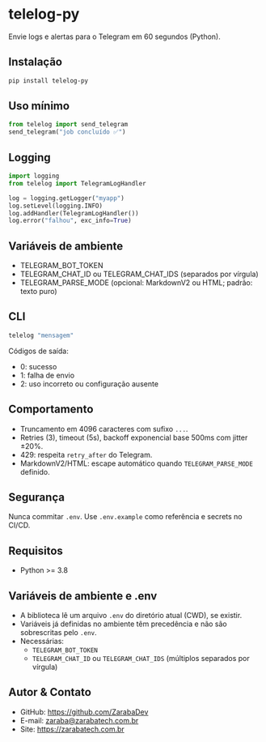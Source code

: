 # telelog-py

Envie logs e alertas para o Telegram em 60 segundos (Python).

## Instalação

```bash
pip install telelog-py
```

## Uso mínimo

```python
from telelog import send_telegram
send_telegram("job concluído ✅")
```

## Logging

```python
import logging
from telelog import TelegramLogHandler

log = logging.getLogger("myapp")
log.setLevel(logging.INFO)
log.addHandler(TelegramLogHandler())
log.error("falhou", exc_info=True)
```

## Variáveis de ambiente

- TELEGRAM_BOT_TOKEN
- TELEGRAM_CHAT_ID ou TELEGRAM_CHAT_IDS (separados por vírgula)
- TELEGRAM_PARSE_MODE (opcional: MarkdownV2 ou HTML; padrão: texto puro)

## CLI

```bash
telelog "mensagem"
```

Códigos de saída:
- 0: sucesso
- 1: falha de envio
- 2: uso incorreto ou configuração ausente

## Comportamento

- Truncamento em 4096 caracteres com sufixo `...`.
- Retries (3), timeout (5s), backoff exponencial base 500ms com jitter ±20%.
- 429: respeita `retry_after` do Telegram.
- MarkdownV2/HTML: escape automático quando `TELEGRAM_PARSE_MODE` definido.

## Segurança

Nunca commitar `.env`. Use `.env.example` como referência e secrets no CI/CD.

## Requisitos

- Python >= 3.8

## Variáveis de ambiente e .env

- A biblioteca lê um arquivo `.env` do diretório atual (CWD), se existir.
- Variáveis já definidas no ambiente têm precedência e não são sobrescritas pelo `.env`.
- Necessárias:
  - `TELEGRAM_BOT_TOKEN`
  - `TELEGRAM_CHAT_ID` ou `TELEGRAM_CHAT_IDS` (múltiplos separados por vírgula)

## Autor & Contato

- GitHub: https://github.com/ZarabaDev
- E-mail: zaraba@zarabatech.com.br
- Site: https://zarabatech.com.br
